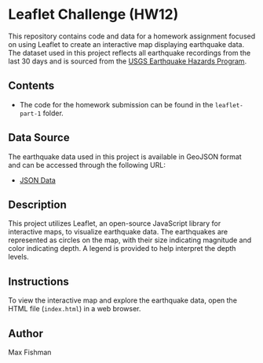 # Leaflet Challenge (HW12)

This repository contains code and data for a homework assignment focused on using Leaflet to create an interactive map displaying earthquake data. The dataset used in this project reflects all earthquake recordings from the last 30 days and is sourced from the [USGS Earthquake Hazards Program](https://earthquake.usgs.gov/earthquakes/feed/v1.0/geojson.php).

## Contents

- The code for the homework submission can be found in the `leaflet-part-1` folder.

## Data Source

The earthquake data used in this project is available in GeoJSON format and can be accessed through the following URL:
- [JSON Data](https://earthquake.usgs.gov/earthquakes/feed/v1.0/summary/all_month.geojson)

## Description

This project utilizes Leaflet, an open-source JavaScript library for interactive maps, to visualize earthquake data. The earthquakes are represented as circles on the map, with their size indicating magnitude and color indicating depth. A legend is provided to help interpret the depth levels.

## Instructions

To view the interactive map and explore the earthquake data, open the HTML file (`index.html`) in a web browser.

## Author

Max Fishman


